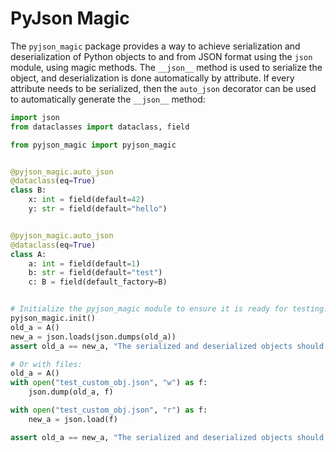 # PyJson Magic

The `pyjson_magic` package provides a way to achieve serialization and deserialization of Python objects to and from
JSON format using the `json` module, using magic methods. The `__json__` method is used to serialize the object, and
deserialization is done automatically by attribute. If every attribute needs to be serialized, then the `auto_json`
decorator can be used to automatically generate the `__json__` method:

```python
import json
from dataclasses import dataclass, field

from pyjson_magic import pyjson_magic


@pyjson_magic.auto_json
@dataclass(eq=True)
class B:
    x: int = field(default=42)
    y: str = field(default="hello")


@pyjson_magic.auto_json
@dataclass(eq=True)
class A:
    a: int = field(default=1)
    b: str = field(default="test")
    c: B = field(default_factory=B)


# Initialize the pyjson_magic module to ensure it is ready for testing.
pyjson_magic.init()
old_a = A()
new_a = json.loads(json.dumps(old_a))
assert old_a == new_a, "The serialized and deserialized objects should be equal"

# Or with files:
old_a = A()
with open("test_custom_obj.json", "w") as f:
    json.dump(old_a, f)

with open("test_custom_obj.json", "r") as f:
    new_a = json.load(f)

assert old_a == new_a, "The serialized and deserialized objects should be equal"
```